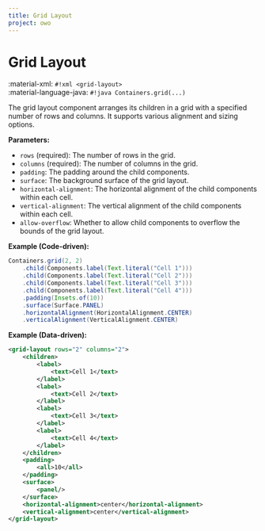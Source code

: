 ```yaml
---
title: Grid Layout
project: owo
---
```


# Grid Layout

:material-xml: `#!xml <grid-layout>`<br>
:material-language-java: `#!java Containers.grid(...)`

The grid layout component arranges its children in a grid with a specified number of rows and columns. It supports various alignment and sizing options.

**Parameters:**

- `rows` (required): The number of rows in the grid.
- `columns` (required): The number of columns in the grid.
- `padding`: The padding around the child components.
- `surface`: The background surface of the grid layout.
- `horizontal-alignment`: The horizontal alignment of the child components within each cell.
- `vertical-alignment`: The vertical alignment of the child components within each cell.
- `allow-overflow`: Whether to allow child components to overflow the bounds of the grid layout.

**Example (Code-driven):**

```java
Containers.grid(2, 2)
    .child(Components.label(Text.literal("Cell 1")))
    .child(Components.label(Text.literal("Cell 2")))
    .child(Components.label(Text.literal("Cell 3")))
    .child(Components.label(Text.literal("Cell 4")))
    .padding(Insets.of(10))
    .surface(Surface.PANEL)
    .horizontalAlignment(HorizontalAlignment.CENTER)
    .verticalAlignment(VerticalAlignment.CENTER)
```

**Example (Data-driven):**

```xml
<grid-layout rows="2" columns="2">
    <children>
        <label>
            <text>Cell 1</text>
        </label>
        <label>
            <text>Cell 2</text>
        </label>
        <label>
            <text>Cell 3</text>
        </label>
        <label>
            <text>Cell 4</text>
        </label>
    </children>
    <padding>
        <all>10</all>
    </padding>
    <surface>
        <panel/>
    </surface>
    <horizontal-alignment>center</horizontal-alignment>
    <vertical-alignment>center</vertical-alignment>
</grid-layout>
```